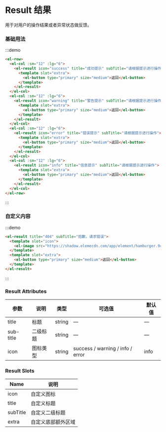 # Result 结果

用于对用户的操作结果或者异常状态做反馈。

### 基础用法

:::demo

```html
<el-row>
  <el-col :sm="12" :lg="6">
    <el-result icon="success" title="成功提示" subTitle="请根据提示进行操作">
      <template slot="extra">
        <el-button type="primary" size="medium">返回</el-button>
      </template>
    </el-result>
  </el-col>
  <el-col :sm="12" :lg="6">
    <el-result icon="warning" title="警告提示" subTitle="请根据提示进行操作">
      <template slot="extra">
        <el-button type="primary" size="medium">返回</el-button>
      </template>
    </el-result>
  </el-col>
  <el-col :sm="12" :lg="6">
    <el-result icon="error" title="错误提示" subTitle="请根据提示进行操作">
      <template slot="extra">
        <el-button type="primary" size="medium">返回</el-button>
      </template>
    </el-result>
  </el-col>
  <el-col :sm="12" :lg="6">
    <el-result icon="info" title="信息提示" subTitle="请根据提示进行操作">
      <template slot="extra">
        <el-button type="primary" size="medium">返回</el-button>
      </template>
    </el-result>
  </el-col>
</el-row>
```

:::

### 自定义内容

:::demo

```html
<el-result title="404" subTitle="抱歉，请求错误">
  <template slot="icon">
    <el-image src="https://shadow.elemecdn.com/app/element/hamburger.9cf7b091-55e9-11e9-a976-7f4d0b07eef6.png"></el-image>
  </template>
  <template slot="extra">
    <el-button type="primary" size="medium">返回</el-button>
  </template>
</el-result>
```

:::

### Result Attributes

| 参数          | 说明            | 类型            | 可选值                 | 默认值   |
|-------------  |---------------- |---------------- |---------------------- |-------- |
| title          | 标题         | string  |          —             |    —     |
| sub-title    | 二级标题  | string | — |    —  |
| icon  | 图标类型    | string  |    success / warning / info / error  |  info |

### Result Slots

| Name | 说明 |
|------|--------|
| icon | 自定义图标  |
| title | 自定义标题     |
| subTitle | 自定义二级标题     |
| extra | 自定义底部额外区域     |

